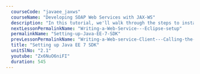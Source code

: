 ```yaml
---
  courseCode: "javaee_jaxws"
  courseName: "Developing SOAP Web Services with JAX-WS"
  description: "In this tutorial, we'll walk through the steps to install the Java EE 7 SDK which includes the Glassfish 4 application server installation. We'll learn some basics of how to start, stop and manage Glassfish."
  nextLessonPermalinkName: "Writing-a-Web-Service---Eclipse-setup"
  permalinkName: "Setting-up-Java-EE-7-SDK"
  prevLessonPermalinkName: "Writing-a-Web-service-Client---Calling-the-Service"
  title: "Setting up Java EE 7 SDK"
  unitSlNo: "2.1"
  youtube: "Zx6NuO6niFI"
  duration: 545
---
```

